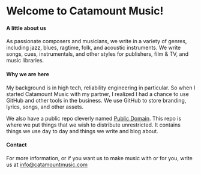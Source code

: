 # Welcome to Catamount Music!

#### A little about us 

As passionate composers and musicians, we write in a variety of genres, including jazz, blues, ragtime, folk, and acoustic instruments. 
We write songs, cues, instrumentals, and other styles for publishers, film & TV, and music libraries.

#### Why we are here

My background is in high tech, reliability engineering in particular. So when I started Catamount Music with my partner, I realized I had a chance
to use GitHub and other tools in the business. We use GitHub to store branding, lyrics, songs, and other assets.

We also have a public repo cleverly named [Public Domain](https://github.com/catamount-music/public-domain). 
This repo is where we put things that we wish to distribute unrestricted. It contains things we use day to day and things we write and blog about.

#### Contact

For more information, or if you want us to make music with or for you, write us at [info@catamountmusic.com](mailto://info@catamountmusic.com)

